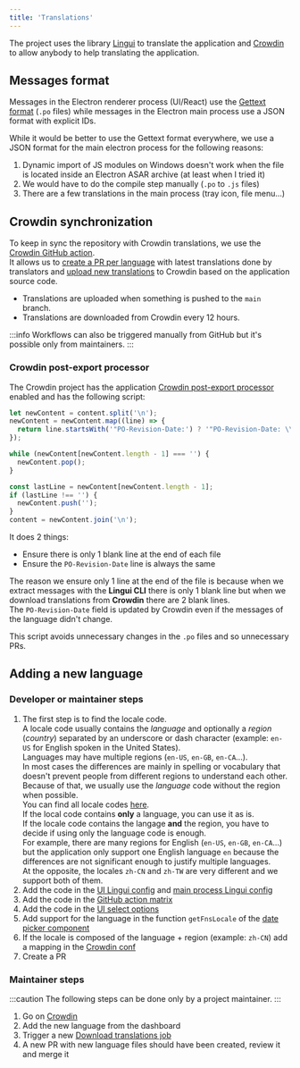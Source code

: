 ```yaml
---
title: 'Translations'
---
```


The project uses the library [Lingui](https://lingui.dev/introduction) to translate the application and [Crowdin](https://crowdin.com/project/cs-demo-manager) to allow anybody to help translating the application.

## Messages format

Messages in the Electron renderer process (UI/React) use the [Gettext format](https://www.gnu.org/software/gettext/manual/html_node/PO-Files.html) (`.po` files) while messages in the Electron main process use a JSON format with explicit IDs.

While it would be better to use the Gettext format everywhere, we use a JSON format for the main electron process for the following reasons:

1. Dynamic import of JS modules on Windows doesn't work when the file is located inside an Electron ASAR archive (at least when I tried it)
2. We would have to do the compile step manually (`.po` to `.js` files)
3. There are a few translations in the main process (tray icon, file menu...)

## Crowdin synchronization

To keep in sync the repository with Crowdin translations, we use the [Crowdin GitHub action](https://github.com/crowdin/github-action).  
It allows us to [create a PR per language](https://github.com/akiver/cs-demo-manager/blob/main/.github/workflows/download_translations.yml) with latest translations done by translators and [upload new translations](https://github.com/akiver/cs-demo-manager/blob/main/.github/workflows/upload_translations.yml) to Crowdin based on the application source code.

- Translations are uploaded when something is pushed to the `main` branch.
- Translations are downloaded from Crowdin every 12 hours.

:::info
Workflows can also be triggered manually from GitHub but it's possible only from maintainers.
:::

### Crowdin post-export processor

The Crowdin project has the application [Crowdin post-export processor](https://store.crowdin.com/custom-post-export-processor) enabled and has the following script:

```js
let newContent = content.split('\n');
newContent = newContent.map((line) => {
  return line.startsWith('"PO-Revision-Date:') ? '"PO-Revision-Date: \\n"' : line;
});

while (newContent[newContent.length - 1] === '') {
  newContent.pop();
}

const lastLine = newContent[newContent.length - 1];
if (lastLine !== '') {
  newContent.push('');
}
content = newContent.join('\n');
```

It does 2 things:

- Ensure there is only 1 blank line at the end of each file
- Ensure the `PO-Revision-Date` line is always the same

The reason we ensure only 1 line at the end of the file is because when we extract messages with the **Lingui CLI**
there is only 1 blank line but when we download translations from **Crowdin** there are 2 blank lines.  
The `PO-Revision-Date` field is updated by Crowdin even if the messages of the language didn't change.

This script avoids unnecessary changes in the `.po` files and so unnecessary PRs.

## Adding a new language

### Developer or maintainer steps

1. The first step is to find the locale code.  
   A locale code usually contains the _language_ and optionally a _region_ (_country_) separated by an underscore or dash character (example: `en-US` for English spoken in the United States).  
   Languages may have multiple regions (`en-US`, `en-GB`, `en-CA`...).  
   In most cases the differences are mainly in spelling or vocabulary that doesn't prevent people from different regions to understand each other.  
   Because of that, we usually use the _language_ code without the region when possible.  
   You can find all locale codes [here](https://developer.crowdin.com/language-codes).  
   If the local code contains **only** a language, you can use it as is.  
   If the locale code contains the langage **and** the region, you have to decide if using only the language code is enough.  
   For example, there are many regions for English (`en-US`, `en-GB`, `en-CA`...) but the application only support one English language `en` because the differences are not significant enough to justify multiple languages.  
   At the opposite, the locales `zh-CN` and `zh-TW` are very different and we support both of them.
2. Add the code in the [UI Lingui config](https://github.com/akiver/cs-demo-manager/blob/main/lingui.config.ts) and [main process Lingui config](https://github.com/akiver/cs-demo-manager/blob/main/src/electron-main/lingui.config.ts)
3. Add the code in the [GitHub action matrix](https://github.com/akiver/cs-demo-manager/blob/main/.github/workflows/download_translations.yml)
4. Add the code in the [UI select options](https://github.com/akiver/cs-demo-manager/blob/main/src/ui/settings/ui/language-select.tsx)
5. Add support for the language in the function `getFnsLocale` of the [date picker component](https://github.com/akiver/cs-demo-manager/blob/main/src/ui/components/date-picker.tsx)
6. If the locale is composed of the language + region (example: `zh-CN`) add a mapping in the [Crowdin conf](https://github.com/akiver/cs-demo-manager/blob/main/crowdin.yml)
7. Create a PR

### Maintainer steps

:::caution
The following steps can be done only by a project maintainer.
:::

1. Go on [Crowdin](https://crowdin.com/project/cs-demo-manager)
2. Add the new language from the dashboard
3. Trigger a new [Download translations job](https://github.com/akiver/cs-demo-manager/actions/workflows/download_translations.yml)
4. A new PR with new language files should have been created, review it and merge it
